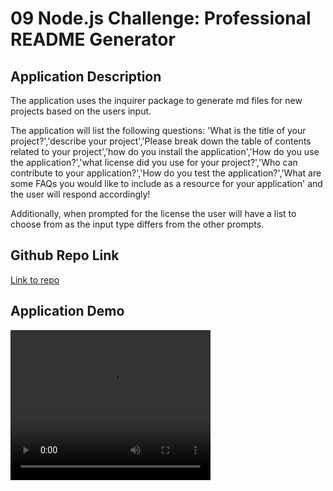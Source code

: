 # 09 Node.js Challenge: Professional README Generator

## Application Description

The application uses the inquirer package to generate md files for new projects based on the users input. 

The application will list the following questions: 'What is the title of your project?','describe your project','Please break down the table of contents related to your project','how do you install the application','How do you use the application?','what license did you use for your project?','Who can contribute to your application?','How do you test the application?','What are some FAQs you would like to include as a resource for your application' and the user will respond accordingly!

Additionally, when prompted for the license the user will have a list to choose from as the input type differs from the other prompts. 

## Github Repo Link

<a href="https://jonathanabbema.github.io/Homework-09/"> Link to repo </a>

## Application Demo

<video width="320" height="240" controls>
  <source src="readme_gen.webm" type="video/mp4"> Link to video </source>
</video>